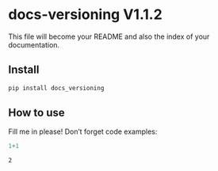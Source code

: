 docs-versioning V1.1.2
================

<!-- WARNING: THIS FILE WAS AUTOGENERATED! DO NOT EDIT! -->

This file will become your README and also the index of your
documentation.

## Install

``` sh
pip install docs_versioning
```

## How to use

Fill me in please! Don’t forget code examples:

``` python
1+1
```

    2
